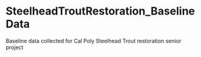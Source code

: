 # SteelheadTroutRestoration_BaselineData
Baseline data collected for Cal Poly Steelhead Trout restoration senior project

